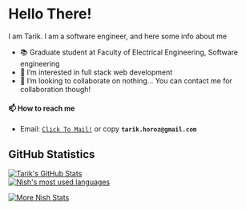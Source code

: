 # Hello There!

I am Tarik. I am a software engineer, and here some info about me
- 📚 Graduate student at Faculty of Electrical Engineering, Software engineering
- 👀 I’m interested in full stack web development
- 💞️ I’m looking to collaborate on nothing... You can contact me for collaboration though!
#### 📫 How to reach me
- Email: [`Click To Mail!`](mailto:tarik.horoz@gmail.com) or copy **`tarik.horoz@gmail.com`**

## GitHub Statistics
[![Tarik's GitHub Stats](https://github-readme-stats.vercel.app/api?username=Herr-Hauptmann&show_icons=true&theme=radical)](https://github.com/Herr-Hauptmann?tab=overview)
<br>
<a href="https://github.com/Herr-Hauptmann?tab=overview">
<img align="center" alt="Nish's most used languages" src="https://github-readme-stats.vercel.app/api/top-langs/?username=Herr-Hauptmann&layout=compact&langs_count=9&theme=radical&exclude_repo=Optifine-Mod-Coder-Pack-1.16.1,Projects"/>
<p><img align="center" src="https://github-readme-streak-stats.herokuapp.com/?user=Herr-Hauptmann&theme=radical" alt="More Nish Stats" /></p>
</a>
